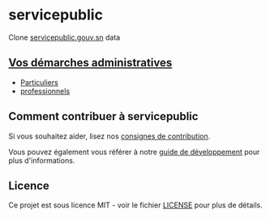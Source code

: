 # servicepublic

Clone [servicepublic.gouv.sn](http://www.servicepublic.gouv.sn) data

## [Vos démarches administratives](data/README.md)

* [Particuliers](data/particuliers/README.md)
* [professionnels](data/professionnels/README.md)

## Comment contribuer à servicepublic

Si vous souhaitez aider, lisez nos [consignes de contribution](CONTRIBUTING.md).

Vous pouvez également vous référer à notre [guide de développement](DEVELOPMENT.md) pour plus d'informations.

## Licence

Ce projet est sous licence MIT - voir le fichier [LICENSE](LICENSE) pour plus de détails.